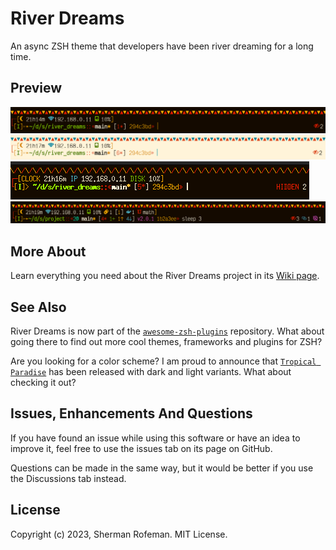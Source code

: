 # River Dreams

An async ZSH theme that developers have been river dreaming for a long time.


## Preview

![](images/preview_0.png)
![](images/preview_1.png)
![](images/preview_2.png)
![](images/preview_3.png)


## More About

Learn everything you need about the River Dreams project in its [Wiki
page](https://github.com/skippyr/river_dreams/wiki).


## See Also

River Dreams is now part of the [`awesome-zsh-plugins`](https://github.com/unixorn/awesome-zsh-plugins)
repository. What about going there to find out more cool themes, frameworks and
plugins for ZSH?

Are you looking for a color scheme? I am proud to announce that
[`Tropical Paradise`](https://github.com/tropical-paradise) has been
released with dark and light variants. What about checking it out?

## Issues, Enhancements And Questions

If you have found an issue while using this software or have an idea to
improve it, feel free to use the issues tab on its page on GitHub.

Questions can be made in the same way, but it would be better if you use
the Discussions tab instead.


## License

Copyright (c) 2023, Sherman Rofeman. MIT License.

